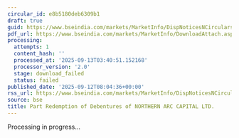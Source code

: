 ```yaml
---
circular_id: e8b5180deb6309b1
draft: true
guid: https://www.bseindia.com/markets/MarketInfo/DispNoticesNCirculars.aspx?Noticeid={04650338-61BE-4321-A137-FD06EFF1BB0A}&noticeno=20250912-35&dt=09/12/2025&icount=35&totcount=103&flag=0
pdf_url: https://www.bseindia.com/markets/MarketInfo/DownloadAttach.aspx?id=20250912-35&attachedId=
processing:
  attempts: 1
  content_hash: ''
  processed_at: '2025-09-13T03:40:51.152168'
  processor_version: '2.0'
  stage: download_failed
  status: failed
published_date: '2025-09-12T08:04:36+00:00'
rss_url: https://www.bseindia.com/markets/MarketInfo/DispNoticesNCirculars.aspx?Noticeid={04650338-61BE-4321-A137-FD06EFF1BB0A}&noticeno=20250912-35&dt=09/12/2025&icount=35&totcount=103&flag=0
source: bse
title: Part Redemption of Debentures of NORTHERN ARC CAPITAL LTD.
---
```


Processing in progress...
